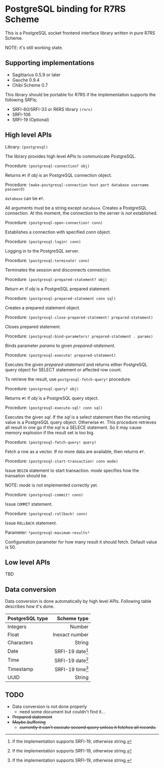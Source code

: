 PostgreSQL binding for R7RS Scheme
==================================

This is a PostgreSQL socket frontend interface library written in pure
R7RS Scheme.

NOTE: it's still working state.


Supporting implementations
--------------------------

- Sagittarius 0.5.9 or later
- Gauche 0.9.4
- Chibi Scheme 0.7

This library should be portable for R7RS if the implementation supports 
the following SRFIs;

- SRFI-60/SRFI-33 or R6RS library `(rnrs)`
- SRFI-106
- SRFI-19 (Optional)


High level APIs
---------------

Library: `(postgresql)`

The library provides high level APIs to communicate PostgreSQL.


Procedure: `(postgresql-connection? obj)`

Returns `#t` if _obj_ is an PostgreSQL connection object.


Procedure: `(make-postgresql-connection host port database username password)`

`database` can be `#f`.

All arguments must be a string except `database`. Creates a PostgreSQL
connection. At this moment, the connection to the server is *not* established.


Procedure: `(postgresql-open-connection! conn)`

Establishes a connection with specified _conn_ object.


Procedure: `(postgresql-login! conn)`

Logging in to the PostgreSQL server.


Procedure: `(postgresql-terminate! conn)`

Terminates the session and disconnects connection.


Procedure: `(postgresql-prepared-statement? obj)`

Return `#t` if _obj_ is a PostgreSQL prepared statement.


Procedure: `(postgresql-prepared-statement conn sql)`

Creates a prepared statement object.


Procedure: `(postgresql-close-prepared-statement! prepared-statement)`

Closes prepared statement.


Procedure: `(postgresql-bind-parameters! prepared-statement . params)`

Binds parameter _params_ to given _prepared-statement_.


Procedure: `(postgresql-execute! prepared-statement)`

Executes the given _prepared-statement_ and returns either PostgreSQL
query object for SELECT statement or affected row count.

To retrieve the result, use `postgresql-fetch-query!` procedure.


Procedure: `(postgresql-query? obj)`

Returns `#t` if _obj_ is a PostgreSQL query object.


Procedure: `(postgresql-execute-sql! conn sql)`

Executes the given _sql_. If the _sql_ is a select statement then
the returning value is a PostgreSQL query object. Otherwise `#t`.
This procedure retrieves all result in one go if the _sql_ is a SELECE
statement. So it may cause memory explosion if the result set is
too big.


Procedure: `(postgresql-fetch-query! query)`

Fetch a row as a vector. If no more data are available, then returns `#f`.


Procedure: `(postgresql-start-transaction! conn mode)`

Issue `BEGIN` statement to start transaction. _mode_ specifies how the
transation should be.

NOTE: _mode_ is not implemented correctly yet.


Procedure: `(postgresql-commit! conn)`

Issue `COMMIT` statement.


Procedure: `(postgresql-rollback! conn)`

Issue `ROLLBACK` statement.


Parameter: `*postgresql-maximum-results*`

Configureation parameter for how many result it should fetch. Default
value is 50.


Low level APIs
--------------

TBD


Data conversion
---------------

Data conversion is done automatically by high level APIs. Following table
describes how it's done.

| PostgreSQL type |     Scheme type    |
|:--------------- | ------------------:|
|   Integers      |   Number           |
|   Float         |   Inexact number   |
|   Characters    |   String           |
|   Date          |   SRFI-19 date[^*] |
|   Time          |   SRFI-19 date[^*] |
|   Timestamp     |   SRFI-19 time[^*] |
|   UUID          |   String           |

[^*]: If the implementation supports SRFI-19, otherwise string.


TODO
----

- Data conversion is not done properly
  - need some document but couldn't find it...
- ~~Prepared statement~~
- ~~Maybe buffering~~
  - ~~currently it can't execute second query unless it fetches all records.~~
